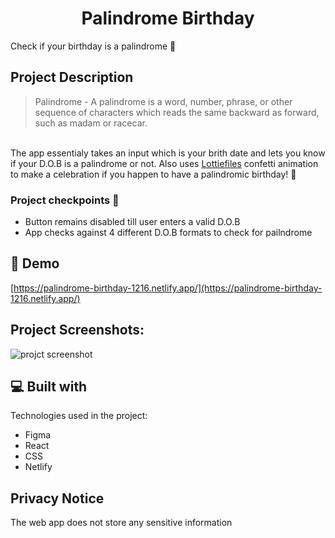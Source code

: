 <h1 align="center">Palindrome Birthday</h1>
<p>Check if your birthday is a palindrome 🥳</p>

## Project Description
> Palindrome - A palindrome is a word, number, phrase, or other sequence of characters which reads the same backward as forward, such as madam or racecar.
<br />
The app essentialy takes an input which is your brith date and lets you know if your D.O.B is a palindrome or not.
Also uses <a href="https://lottiefiles.com/" target="_blank">Lottiefiles</a> confetti animation to make a celebration if you happen to have a palindromic birthday!    🎉

### Project checkpoints 📝
* Button remains disabled till user enters a valid D.O.B
* App checks against 4 different D.O.B formats to check for pailndrome

<h2>🚀 Demo</h2>

[https://palindrome-birthday-1216.netlify.app/](https://palindrome-birthday-1216.netlify.app/)

<h2>Project Screenshots:</h2>

![projct screenshot](https://gcdn.pbrd.co/images/IyeUF7lUTMD1.png?o=1)

  
  
<h2>💻 Built with</h2>

Technologies used in the project:

*   Figma
*   React
*   CSS
*   Netlify

## Privacy Notice
The web app does not store any sensitive information
